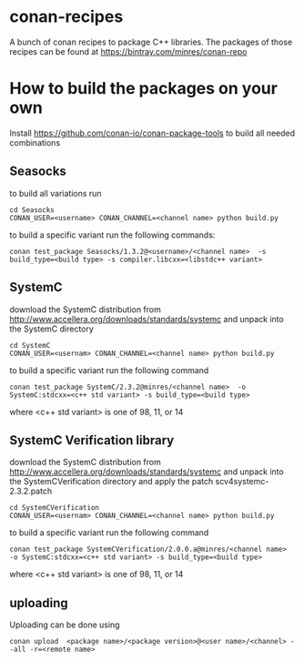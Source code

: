 # conan-recipes

A bunch of conan recipes to package C++ libraries. The packages of those recipes can be found at https://bintray.com/minres/conan-repo


# How to build the packages on your own

Install https://github.com/conan-io/conan-package-tools to build all needed combinations

## Seasocks

to build all variations run

```
cd Seasocks
CONAN_USER=<username> CONAN_CHANNEL=<channel name> python build.py
```

to build a specific variant run the following commands:

```
conan test_package Seasocks/1.3.2@<username>/<channel name>  -s build_type=<build type> -s compiler.libcxx=<libstdc++ variant>
```

## SystemC

download the SystemC distribution from http://www.accellera.org/downloads/standards/systemc and unpack into the SystemC directory

```
cd SystemC
CONAN_USER=<usernam> CONAN_CHANNEL=<channel name> python build.py
```

to build a specific variant run the following command

```
conan test_package SystemC/2.3.2@minres/<channel name>  -o SystemC:stdcxx=<c++ std variant> -s build_type=<build type>
```

where <c++ std variant> is one of 98, 11, or 14

## SystemC Verification library

download the SystemC distribution from http://www.accellera.org/downloads/standards/systemc and unpack into the SystemCVerification directory and apply the patch scv4systemc-2.3.2.patch

```
cd SystemCVerification
CONAN_USER=<usernam> CONAN_CHANNEL=<channel name> python build.py
```

to build a specific variant run the following command

```
conan test_package SystemCVerification/2.0.0.a@minres/<channel name>  -o SystemC:stdcxx=<c++ std variant> -s build_type=<build type>
```

where <c++ std variant> is one of 98, 11, or 14

## uploading

Uploading can be done using
```
conan upload  <package name>/<package version>@<user name>/<channel> --all -r=<remote name>
```
